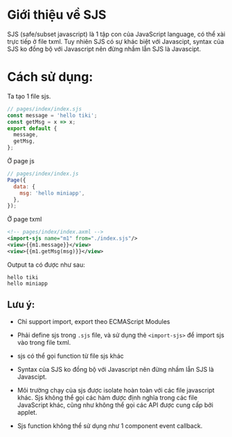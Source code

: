 # Giới thiệu về SJS
SJS (safe/subset javascript) là 1 tập con của JavaScript language, có thể xài trực tiếp ở file txml. Tuy nhiên SJS có sự khác biệt với Javascipt, syntax của SJS ko đồng bộ với Javascript nên đừng nhầm lẫn SJS là Javascipt.

# Cách sử dụng:
Ta tạo 1 file sjs.

```js
// pages/index/index.sjs
const message = 'hello tiki';
const getMsg = x => x;
export default {
  message,
  getMsg,
};
```

Ở page js
```js
// pages/index/index.js
Page({
  data: {
    msg: 'hello miniapp',
  },
});
```
Ở page txml
```xml
<!-- pages/index/index.axml -->
<import-sjs name="m1" from="./index.sjs"/>
<view>{{m1.message}}</view>
<view>{{m1.getMsg(msg)}}</view>
```

Output ta có được như sau:
```
hello tiki
hello miniapp
```

## Lưu ý:
* Chỉ support import, export theo ECMAScript Modules

* Phải define sjs trong `.sjs` file, và sử dụng thẻ `<import-sjs>` để import sjs vào trong file txml.

* sjs có thể gọi function từ file sjs khác

* Syntax của SJS ko đồng bộ với Javascript nên đừng nhầm lẫn SJS là Javascipt.

* Môi trường chạy của sjs được isolate hoàn toàn với các file javascript khác. Sjs không thể gọi các hàm được định nghĩa trong các file JavaScript khác, cũng như không thể gọi các API được cung cấp bởi applet.

*  Sjs function không thể sử dụng như 1 component event callback.

